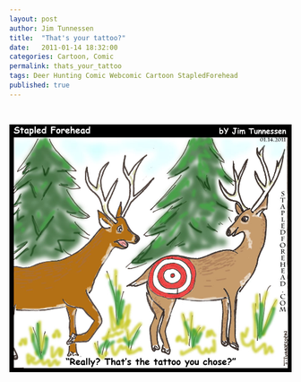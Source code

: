 ```yaml
---
layout: post
author: Jim Tunnessen
title:  "That's your tattoo?"
date:   2011-01-14 18:32:00
categories: Cartoon, Comic
permalink: thats_your_tattoo
tags: Deer Hunting Comic Webcomic Cartoon StapledForehead
published: true
---
```

<br>

![StapledForehead: That's your tattoo](/img/NewTattooCOLORED.jpg "That's your tattoo?")
